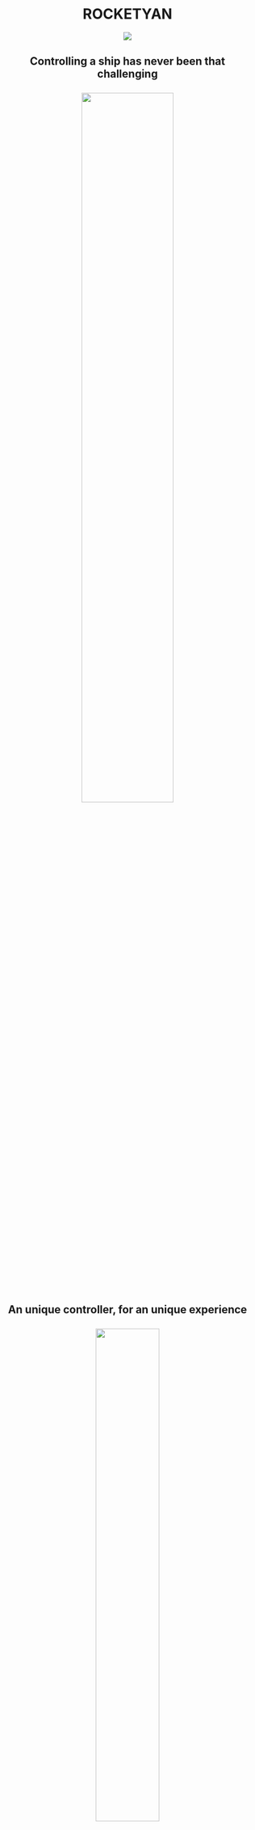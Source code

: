 <H1 ALIGN="CENTER">ROCKETYAN</H1>
<p align="center"> 

  <img src=https://user-images.githubusercontent.com/91082053/143498004-cad32df3-9e1f-46ed-bc0d-e671f937c2d7.png>
  <h2 align="center">Controlling a ship has never been that challenging
     <br> 
    </br>
    <img src=https://user-images.githubusercontent.com/79087129/149678110-83dfc612-c203-4e8c-a510-2f0e3201f402.gif width=60%>
     <br> 
    </br>
  <h2 align="center">An unique controller, for an unique experience
    <br> 
    </br>
  <img align="center" width="50%" src=https://user-images.githubusercontent.com/91082053/143499125-34557eea-04c4-4239-a994-5b70d27b7d9f.png  >
  <br> 
    </br>
  </h2>
  
    



  

</p>

<H2 ALIGN="CENTER">SCREENSHOTS</H2>
  
  <img src=https://user-images.githubusercontent.com/91082053/143498216-78ada95b-3c1e-47a0-9531-6aff76c8d5b9.png>



<IMG SRC=https://user-images.githubusercontent.com/91082053/143498352-735bdaab-8534-4ef5-a2f4-92f12dc39b8d.png>
<IMG SRC=https://user-images.githubusercontent.com/91082053/143498471-5997f52c-575b-431d-a24e-783cfbb1f8d2.png>
  
<H2 ALIGN="CENTER">CREDITS</H2>
  <h3 ALIGN="CENTER">DEVELOPERS</H3>
<P align="center">Antonio Espinosa García - Gameplay programmer, technical artist and interface programmer, 3D artist and level designer.</P>
<P align="center">Alvaro Olavarria Bezanilla - Level designer, graphic designer and interface programmer.</P>
<P align="center">Javier Serrano el Amo - Interface programmer and graphic designer.</P>


  <h3 ALIGN="CENTER">MUSIC</H3>
   <P align="center">Music property of Furi. Made by the Game Bakers. All Rights Reserved.</P>
  
<P align="center">Thank you The Game Bakers for making such great games and hiring great musicians.</P>
  <h3 ALIGN="CENTER">3D</H3>
  <P align="center">Thanks for the level assets - https://www.cgtrader.com/free-3d-models/space/other/modular-sci-fi-floor-set</p>
 <h3 ALIGN="CENTER">__</H3>
   <P align="center">Made in Unreal Engine.</P>
 <P align="center">This work is not intended for commercial use.</P>
